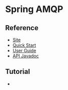 # Spring AMQP
## Reference
- [Site]()
- [Quick Start]()
- [User Guide]()
- [API Javadoc]()

## Tutorial
-

## 
